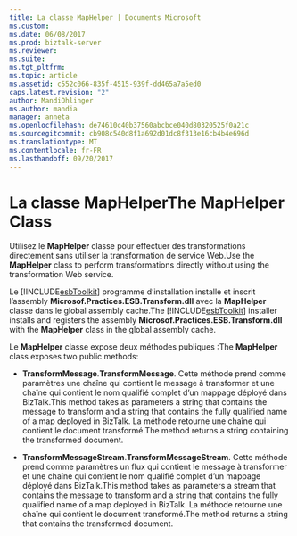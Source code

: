 ```yaml
---
title: La classe MapHelper | Documents Microsoft
ms.custom: 
ms.date: 06/08/2017
ms.prod: biztalk-server
ms.reviewer: 
ms.suite: 
ms.tgt_pltfrm: 
ms.topic: article
ms.assetid: c552c066-835f-4515-939f-dd465a7a5ed0
caps.latest.revision: "2"
author: MandiOhlinger
ms.author: mandia
manager: anneta
ms.openlocfilehash: de74610c40b37560abcbce040d80320525f0a21c
ms.sourcegitcommit: cb908c540d8f1a692d01dc8f313e16cb4b4e696d
ms.translationtype: MT
ms.contentlocale: fr-FR
ms.lasthandoff: 09/20/2017
---
```

# <a name="the-maphelper-class"></a><span data-ttu-id="df674-102">La classe MapHelper</span><span class="sxs-lookup"><span data-stu-id="df674-102">The MapHelper Class</span></span>
<span data-ttu-id="df674-103">Utilisez le **MapHelper** classe pour effectuer des transformations directement sans utiliser la transformation de service Web.</span><span class="sxs-lookup"><span data-stu-id="df674-103">Use the **MapHelper** class to perform transformations directly without using the transformation Web service.</span></span>  
  
 <span data-ttu-id="df674-104">Le [!INCLUDE[esbToolkit](../includes/esbtoolkit-md.md)] programme d’installation installe et inscrit l’assembly **Microsof.Practices.ESB.Transform.dll** avec la **MapHelper** classe dans le global assembly cache.</span><span class="sxs-lookup"><span data-stu-id="df674-104">The [!INCLUDE[esbToolkit](../includes/esbtoolkit-md.md)] installer installs and registers the assembly **Microsof.Practices.ESB.Transform.dll** with the **MapHelper** class in the global assembly cache.</span></span>  
  
 <span data-ttu-id="df674-105">Le **MapHelper** classe expose deux méthodes publiques :</span><span class="sxs-lookup"><span data-stu-id="df674-105">The **MapHelper** class exposes two public methods:</span></span>  
  
-   <span data-ttu-id="df674-106">**TransformMessage**.</span><span class="sxs-lookup"><span data-stu-id="df674-106">**TransformMessage**.</span></span> <span data-ttu-id="df674-107">Cette méthode prend comme paramètres une chaîne qui contient le message à transformer et une chaîne qui contient le nom qualifié complet d’un mappage déployé dans BizTalk.</span><span class="sxs-lookup"><span data-stu-id="df674-107">This method takes as parameters a string that contains the message to transform and a string that contains the fully qualified name of a map deployed in BizTalk.</span></span> <span data-ttu-id="df674-108">La méthode retourne une chaîne qui contient le document transformé.</span><span class="sxs-lookup"><span data-stu-id="df674-108">The method returns a string containing the transformed document.</span></span>  
  
-   <span data-ttu-id="df674-109">**TransformMessageStream**.</span><span class="sxs-lookup"><span data-stu-id="df674-109">**TransformMessageStream**.</span></span> <span data-ttu-id="df674-110">Cette méthode prend comme paramètres un flux qui contient le message à transformer et une chaîne qui contient le nom qualifié complet d’un mappage déployé dans BizTalk.</span><span class="sxs-lookup"><span data-stu-id="df674-110">This method takes as parameters a stream that contains the message to transform and a string that contains the fully qualified name of a map deployed in BizTalk.</span></span> <span data-ttu-id="df674-111">La méthode retourne une chaîne qui contient le document transformé.</span><span class="sxs-lookup"><span data-stu-id="df674-111">The method returns a string that contains the transformed document.</span></span>
